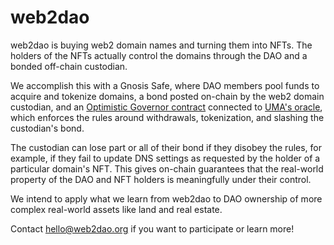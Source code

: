# web2dao

web2dao is buying web2 domain names and turning them into NFTs. The holders of the NFTs actually control the domains through the DAO and a bonded off-chain custodian.

We accomplish this with a Gnosis Safe, where DAO members pool funds to acquire and tokenize domains, a bond posted on-chain by the web2 domain custodian, and an [Optimistic Governor contract](https://github.com/UMAprotocol/protocol/blob/master/packages/core/contracts/zodiac/OptimisticGovernor.sol) connected to [UMA's oracle](https://umaproject.org/), which enforces the rules around withdrawals, tokenization, and slashing the custodian's bond.

The custodian can lose part or all of their bond if they disobey the rules, for example, if they fail to update DNS settings as requested by the holder of a particular domain's NFT. This gives on-chain guarantees that the real-world property of the DAO and NFT holders is meaningfully under their control.

We intend to apply what we learn from web2dao to DAO ownership of more complex real-world assets like land and real estate.

Contact [hello@web2dao.org](mailto:hello@web2dao.org) if you want to participate or learn more!
